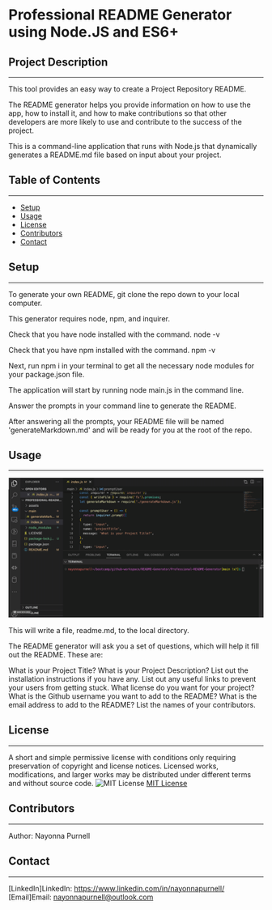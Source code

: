 # Professional README Generator using Node.JS and ES6+

## Project Description
 ------
This tool provides an easy way to create a Project Repository README.

The README generator helps you provide information on how to use the app, how to install it, and how to make contributions so that other developers are more likely to use and contribute to the success of the project.

This is a command-line application that runs with Node.js that dynamically generates a README.md file based on input about your project.

## Table of Contents
  ------  
  - [Setup](#setup)
  - [Usage](#usage)
  - [License](#license)
  - [Contributors](#contributors)
  - [Contact](#contact)
  
 ## Setup 
  ------

  To generate your own README, git clone the repo down to your local computer.

  This generator requires node, npm, and inquirer.

  Check that you have node installed with the command.
  node -v

  Check that you have npm installed with the command.
  npm -v

  Next, run npm i in your terminal to get all the necessary node modules for your package.json file.

  The application will start by running node main.js in the command line.

  Answer the prompts in your command line to generate the README.

  After answering all the prompts, your README file will be named 'generateMarkdown.md' and will be ready for you at the root of the repo.

  ## Usage 
  ------

  ![ProjectScreenshots](./assets/images/readmeGif.gif)

This will write a file, readme.md, to the local directory.

The README generator will ask you a set of questions, which will help it fill out the README. These are:

What is your Project Title?
What is your Project Description?
List out the installation instructions if you have any.
List out any useful links to prevent your users from getting stuck.
What license do you want for your project?
What is the Github username you want to add to the README?
What is the email address to add to the README?
List the names of your contributors.

  
  ## License
  ------
 A short and simple permissive license with conditions only requiring preservation of copyright and license notices. Licensed works, modifications, and larger works may be distributed under different terms and without source code.  ![MIT License](https://img.shields.io/badge/license-MIT-brightgreen)  [MIT License](https://choosealicense.com/licenses/mit/)  

   ## Contributors
  ------
  Author: Nayonna Purnell

   ## Contact
  ------
  [LinkedIn]LinkedIn: https://www.linkedin.com/in/nayonnapurnell/
  [Email]Email:  nayonnapurnell@outlook.com